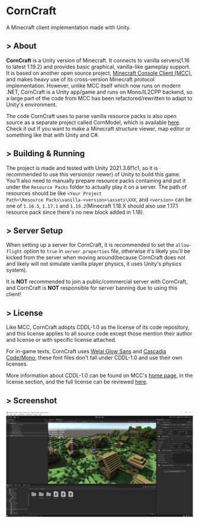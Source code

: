 # CornCraft
A Minecraft client implementation made with Unity.

## > About
__CornCraft__ is a Unity version of Minecraft. It connects to vanilla servers(1.16 to latest 1.19.2) and provides basic graphical, vanilla-like gameplay support. It is based on another open source project, [Minecraft Console Client (MCC)](https://github.com/MCCTeam/Minecraft-Console-Client), and makes heavy use of its cross-version Minecraft protocol implementation. However, unlike MCC itself which now runs on modern .NET, CornCraft is a Unity app/game and runs on Mono/IL2CPP backend, so a large part of the code from MCC has been refactored/rewritten to adapt to Unity's environment.

The code CornCraft uses to parse vanilla resource packs is also open source as a separate project called CornModel, which is available [here](https://github.com/DevBobcorn/CornModel). Check it out if you want to make a Minecraft structure viewer, map editor or something like that with Unity and C#.

## > Building & Running
The project is made and tested with Unity 2021.3.6f1c1, so it is recommended to use this version(or newer) of Unity to build this game. You'll also need to manually prepare resource packs containing and put it under the <code>Resource Packs</code> folder to actually play it on a server. The path of resources should be like <code>\<Your Project Path\>\Resource Packs\vanilla-\<version\>\assets\XXX</code>, and <code>\<version\></code> can be one of <code>1.16.5</code>, <code>1.17.1</code> and <code>1.19.2</code>(Minecraft 1.18.X should also use 1.17.1 resource pack since there's no new block added in 1.18).

## > Server Setup
When setting up a server for CornCraft, it is recommended to set the <code>allow-flight</code> option to <code>true</code> in <code>server.properties</code> file, otherwise it's likely you'll be kicked from the server when moving around(because CornCraft does not and likely will not simulate vanilla player physics, it uses Unity's physics system). 

It is __NOT__ recommended to join a public/commercial server with CornCraft, and CornCraft is __NOT__ responsible for server banning due to using this client!

## > License
Like MCC, CornCraft adopts CDDL-1.0 as the license of its code repository, and this license applies to all source code except those mention their author and license or with specific license attached.

For in-game texts, CornCraft uses [Welai Glow Sans](https://github.com/welai/glow-sans) and [Cascadia Code/Mono](https://github.com/microsoft/cascadia-code), these font files don't fall under CDDL-1.0 and use their own licenses.

More information about CDDL-1.0 can be found on MCC's [home page](https://github.com/MCCTeam/Minecraft-Console-Client), in the license section, and the full license can be reviewed [here](http://opensource.org/licenses/CDDL-1.0).

## > Screenshot
![Screenshot](https://github.com/DevBobcorn/CornCraft/blob/master/Preview.png?raw=true)
